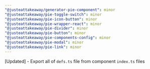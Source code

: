 ```yaml
---
"@justeattakeaway/generator-pie-component": minor
"@justeattakeaway/pie-toggle-switch": minor
"@justeattakeaway/pie-icon-button": minor
"@justeattakeaway/pie-wrapper-react": minor
"@justeattakeaway/pie-divider": minor
"@justeattakeaway/pie-button": minor
"@justeattakeaway/pie-components-config": minor
"@justeattakeaway/pie-modal": minor
"@justeattakeaway/pie-link": minor
---
```


[Updated] - Export all of `defs.ts` file from component `index.ts` files
